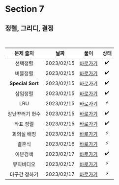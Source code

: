 # Section 7

## 정렬, 그리디, 결정

<br>

|    문제 출처     |    날짜    |         풀이          | 상태 |
| :--------------: | :--------: | :-------------------: | :--: |
|     선택정렬     | 2023/02/15 | [바로가기](./0701.js) |  ✔️  |
|     버블정렬     | 2023/02/15 | [바로가기](./0702.js) |  ✔️  |
| **Special Sort** | 2023/02/15 | [바로가기](./0703.js) |  ✔️  |
|     삽입정렬     | 2023/02/15 | [바로가기](./0704.js) |  ✔️  |
|       LRU        | 2023/02/15 | [바로가기](./0705.js) |  ⚡  |
| 장난꾸러기 현수  | 2023/02/15 | [바로가기](./0706.js) |  ✔️  |
|    좌표 정렬     | 2023/02/15 | [바로가기](./0707.js) |  ✔️  |
|   회의실 배정    | 2023/02/15 | [바로가기](./0708.js) |  ⚡  |
|      결혼식      | 2023/02/16 | [바로가기](./0709.js) |  ⚡  |
|     이분검색     | 2023/02/17 | [바로가기](./0710.js) |  ✔️  |
|    뮤직비디오    | 2023/02/17 | [바로가기](./0711.js) |  ⚡  |
|  마구간 정하기   | 2023/02/17 | [바로가기](./0712.js) |  ⚡  |
